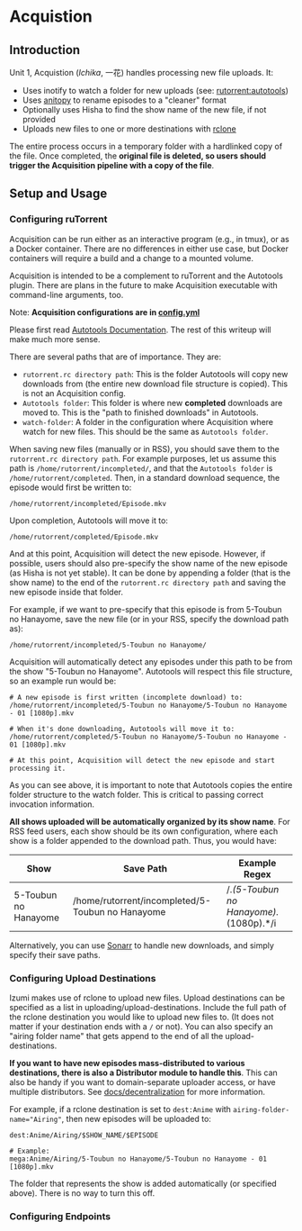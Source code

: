 # Acquistion

## Introduction

Unit 1, Acquistion (*Ichika*, 一花) handles processing new file uploads. It:
- Uses inotify to watch a folder for new uploads (see: [rutorrent:autotools](https://github.com/Novik/ruTorrent/wiki/PluginAutotools))
- Uses [anitopy](https://github.com/igorcmoura/anitopy) to rename episodes to a "cleaner" format
- Optionally uses Hisha to find the show name of the new file, if not provided
- Uploads new files to one or more destinations with [rclone](https://rclone.org/)

The entire process occurs in a temporary folder with a hardlinked copy of the file. Once completed, the **original file is deleted, so users should trigger the Acquisition pipeline with a copy of the file**. 

## Setup and Usage

### Configuring ruTorrent

Acquisition can be run either as an interactive program (e.g., in tmux), or as a Docker container. There are no differences in either use case, but Docker containers will require a build and a change to a mounted volume.

Acquisition is intended to be a complement to ruTorrent and the Autotools plugin. There are plans in the future to make Acquisition executable with command-line arguments, too. 

Note: **Acquisition configurations are in [config.yml](./app/config.yml)**

Please first read [Autotools Documentation](https://github.com/Novik/ruTorrent/wiki/PluginAutotools). The rest of this writeup will make much more sense.

There are several paths that are of importance. They are:
- `rutorrent.rc directory path`: This is the folder Autotools will copy new downloads from (the entire new download file structure is copied). This is not an Acquisition config.
- `Autotools folder`: This folder is where new **completed** downloads are moved to. This is the "path to finished downloads" in Autotools.
- `watch-folder`: A folder in the configuration where Acquisition where watch for new files. This should be the same as `Autotools folder`.

When saving new files (manually or in RSS), you should save them to the `rutorrent.rc directory path`. For example purposes, let us assume this path is `/home/rutorrent/incompleted/`, and that the `Autotools folder` is `/home/rutorrent/completed`.
Then, in a standard download sequence, the episode would first be written to:
```
/home/rutorrent/incompleted/Episode.mkv
```
Upon completion, Autotools will move it to:
```
/home/rutorrent/completed/Episode.mkv
```
And at this point, Acquisition will detect the new episode. However, if possible, users should also pre-specify the show name of the new episode (as Hisha is not yet stable). It can be done by appending a folder (that is the show name) to the end of the `rutorrent.rc directory path` and saving the new episode inside that folder.

For example, if we want to pre-specify that this episode is from 5-Toubun no Hanayome, save the new file (or in your RSS, specify the download path as):
```
/home/rutorrent/incompleted/5-Toubun no Hanayome/
```
Acquisition will automatically detect any episodes under this path to be from the show "5-Toubun no Hanayome". Autotools will respect this file structure, so an example run would be:

```
# A new episode is first written (incomplete download) to:
/home/rutorrent/incompleted/5-Toubun no Hanayome/5-Toubun no Hanayome - 01 [1080p].mkv

# When it's done downloading, Autotools will move it to:
/home/rutorrent/completed/5-Toubun no Hanayome/5-Toubun no Hanayome - 01 [1080p].mkv

# At this point, Acquisition will detect the new episode and start processing it.
```
As you can see above, it is important to note that Autotools copies the entire folder structure to the watch folder. This is critical to passing correct invocation information. 

**All shows uploaded will be automatically organized by its show name**. For RSS feed users, each show should be its own configuration, where each show is a folder appended to the download path. Thus, you would have:

| Show | Save Path | Example Regex |
| --- | --- | --- |
| 5-Toubun no Hanayome | /home/rutorrent/incompleted/5-Toubun no Hanayome | /.*(5-Toubun no Hanayome).*(1080p).*/i |

Alternatively, you can use [Sonarr](https://sonarr.tv/) to handle new downloads, and simply specify their save paths.

### Configuring Upload Destinations

Izumi makes use of rclone to upload new files. Upload destinations can be specified as a list in uploading/upload-destinations.
Include the full path of the rclone destination you would like to upload new files to. (It does not matter if your destination ends with a `/` or not).
You can also specify an "airing folder name" that gets append to the end of all the upload-destinations.

**If you want to have new episodes mass-distributed to various destinations, there is also a Distributor module to handle this**. This can also be handy if you want to domain-separate uploader access, or have multiple distributors. See [docs/decentralization](/docs/decentralization.md) for more information.

For example, if a rclone destination is set to `dest:Anime` with `airing-folder-name="Airing"`, then new episodes will be uploaded to:
```
dest:Anime/Airing/$SHOW_NAME/$EPISODE

# Example:
mega:Anime/Airing/5-Toubun no Hanayome/5-Toubun no Hanayome - 01 [1080p].mkv
```
The folder that represents the show is added automatically (or specified above). There is no way to turn this off.

### Configuring Endpoints